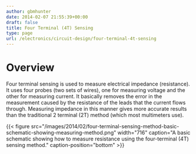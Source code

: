 ```yaml
---
author: gbmhunter
date: 2014-02-07 21:55:39+00:00
draft: false
title: Four Terminal (4T) Sensing
type: page
url: /electronics/circuit-design/four-terminal-4t-sensing
---
```


# Overview




Four terminal sensing is used to measure electrical impedance (resistance). It uses four probes (two sets of wires), one for measuring voltage and the other for measuring current. It basically removes the error in the measurement caused by the resistance of the leads that the current flows through. Measuring impedance in this manner gives more accurate results than the traditional 2 terminal (2T) method (which most multimeters use).


{{< figure src="/images/2014/02/four-terminal-sensing-method-basic-schematic-showing-measuring-method.png" width="716" caption="A basic schematic showing how to measure resistance using the four-terminal (4T) sensing method." caption-position="bottom" >}}
